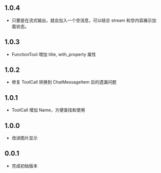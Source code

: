 ## 1.0.4

- 只要是在流式输出，就会加入一个空消息，可以结合 stream 和空内容展示加载状态。

## 1.0.3

- FunctionTool 增加 title, with_property 属性

## 1.0.2

- 修复 ToolCall 转换到 ChatMessageItem 后的遗漏问题

## 1.0.1

- ToolCall 增加 Name，方便查找和使用

## 1.0.0

- 改进图片显示

## 0.0.1

- 完成初始版本

